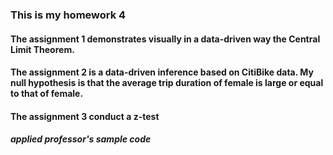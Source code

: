 ### This is my homework 4
#### The assignment 1 demonstrates visually in a data-driven way the Central Limit Theorem.
#### The assignment 2 is a data-driven inference based on CitiBike data. My null hypothesis is that the average trip duration of female is large or equal to that of female.
#### The assignment 3 conduct a z-test
##### applied professor's sample code
